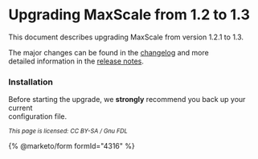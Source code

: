 # Upgrading MaxScale from 1.2 to 1.3

This document describes upgrading MaxScale from version 1.2.1 to 1.3.

The major changes can be found in the [changelog](../../../archive-of-2x.xx-versions/mariadb-maxscale-21-06/) and more\
detailed information in the [release notes](https://mariadb.com/kb/en/6362/).

### Installation

Before starting the upgrade, we **strongly** recommend you back up your current\
configuration file.

<sub>_This page is licensed: CC BY-SA / Gnu FDL_</sub>

{% @marketo/form formId="4316" %}
